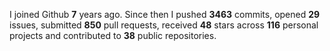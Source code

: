 
I joined Github **7** years ago. Since then I pushed **3463** commits, opened **29** issues, submitted **850** pull requests, received **48** stars across **116** personal projects and contributed to **38** public repositories.
